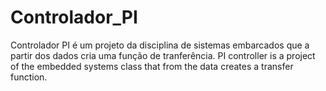 # Controlador_PI
Controlador PI é um projeto da disciplina de sistemas embarcados que a partir dos dados cria uma função de tranferência.
PI controller is a project of the embedded systems class that from the data creates a transfer function.
